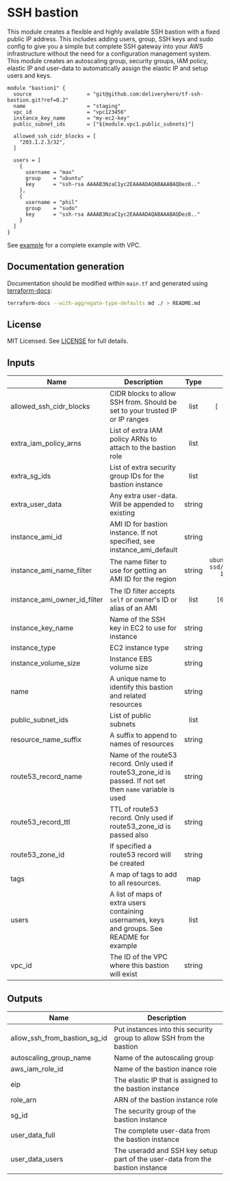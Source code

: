 # SSH bastion

This module creates a flexible and highly available SSH bastion with a fixed public IP address. This includes adding users, group, SSH keys and sudo config to give you a simple but complete SSH gateway into your AWS infrastructure without the need for a configuration management system. This module creates an autoscaling group, security groups, IAM policy, elastic IP and user-data to automatically assign the elastic IP and setup users and keys.

```hcl
module "bastion1" {
  source                  = "git@github.com:deliveryhero/tf-ssh-bastion.git?ref=0.2"
  name                    = "staging"
  vpc_id                  = "vpc123456"
  instance_key_name       = "my-ec2-key"
  public_subnet_ids       = ["${module.vpc1.public_subnets}"]

  allowed_ssh_cidr_blocks = [
    "203.1.2.3/32",
  ]

  users = [
    {
      username = "max"
      group    = "ubuntu"
      key      = "ssh-rsa AAAAB3NzaC1yc2EAAAADAQABAAABAQDez8.."
    },
    {
      username = "phil"
      group    = "sudo"
      key      = "ssh-rsa AAAAB3NzaC1yc2EAAAADAQABAAABAQDez8.."
    }
  ]
}
```

See [example](example) for a complete example with VPC.

## Documentation generation

Documentation should be modified within `main.tf` and generated using [terraform-docs](https://github.com/segmentio/terraform-docs):

```bash
terraform-docs --with-aggregate-type-defaults md ./ > README.md
```

## License

MIT Licensed. See [LICENSE](https://github.com/deliveryhero/tf-ssh-bastion/tree/master/LICENSE) for full details.

## Inputs

| Name | Description | Type | Default | Required |
|------|-------------|:----:|:-----:|:-----:|
| allowed\_ssh\_cidr\_blocks | CIDR blocks to allow SSH from. Should be set to your trusted IP or IP ranges | list | `[ "0.0.0.0/0" ]` | no |
| extra\_iam\_policy\_arns | List of extra IAM policy ARNs to attach to the bastion role | list | `[]` | no |
| extra\_sg\_ids | List of extra security group IDs for the bastion instance | list | `[]` | no |
| extra\_user\_data | Any extra user-data. Will be appended to existing | string | `` | no |
| instance\_ami\_id | AMI ID for bastion instance. If not specified, see instance_ami_default | string | `` | no |
| instance\_ami\_name\_filter | The name filter to use for getting an AMI ID for the region | string | `ubuntu/images/hvm-ssd/ubuntu-xenial-16.04-amd64-server-*` | no |
| instance\_ami\_owner\_id\_filter | The ID filter accepts `self` or owner's ID or alias of an AMI | list | `[099720109477]` | no |
| instance\_key\_name | Name of the SSH key in EC2 to use for instance | string | `` | no |
| instance\_type | EC2 instance type | string | `t2.micro` | no |
| instance\_volume\_size | Instance EBS volume size | string | `32` | no |
| name | A unique name to identify this bastion and related resources | string | - | yes |
| public\_subnet\_ids | List of public subnets | list | - | yes |
| resource\_name\_suffix | A suffix to append to names of resources | string | `-bastion` | no |
| route53\_record\_name | Name of the route53 record. Only used if route53_zone_id is passed. If not set then `name` variable is used | string | `` | no |
| route53\_record\_ttl | TTL of route53 record. Only used if route53_zone_id is passed also | string | `60` | no |
| route53\_zone\_id | If specified a route53 record will be created | string | `` | no |
| tags | A map of tags to add to all resources. | map | `{}` | no |
| users | A list of maps of extra users containing usernames, keys and groups. See README for example | list | `[]` | no |
| vpc\_id | The ID of the VPC where this bastion will exist | string | - | yes |

## Outputs

| Name | Description |
|------|-------------|
| allow\_ssh\_from\_bastion\_sg\_id | Put instances into this security group to allow SSH from the bastion |
| autoscaling\_group\_name | Name of the autoscaling group |
| aws\_iam\_role\_id | Name of the bastion inance role |
| eip | The elastic IP that is assigned to the bastion instance |
| role\_arn | ARN of the bastion instance role |
| sg\_id | The security group of the bastion instance |
| user\_data\_full | The complete user-data from the bastion instance |
| user\_data\_users | The useradd and SSH key setup part of the user-data from the bastion instance |
